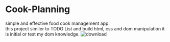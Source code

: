 # Cook-Planning
simple and effective food cook management app.   
this project similer to TODO List and build html, css and dom manipulation
it is initial or test my dom knowledge.
![download](https://github.com/Vinothkumar3/Cook-Planning/assets/63175218/e39614c9-50ec-4151-9720-d09a28ad8a60)
